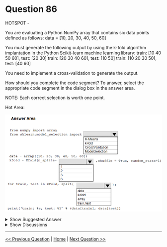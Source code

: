 # Question 86

HOTSPOT -

You are evaluating a Python NumPy array that contains six data points defined as follows: data = [10, 20, 30, 40, 50, 60]

You must generate the following output by using the k-fold algorithm implantation in the Python Scikit-learn machine learning library: train: [10 40 50 60], test: [20 30] train: [20 30 40 60], test: [10 50] train: [10 20 30 50], test: [40 60]

You need to implement a cross-validation to generate the output.

How should you complete the code segment? To answer, select the appropriate code segment in the dialog box in the answer area.

NOTE: Each correct selection is worth one point.

Hot Area:

![Question Image](../images/q86_q_0010800001.png)

<details>
  <summary>Show Suggested Answer</summary>

<img src="../images/q86_ans_0_0010900001.png" alt="Answer Image"><br>

<p>Box 1: k-fold -</p>
<p>Box 2: 3 -</p>
<p>K-Folds cross-validator provides train/test indices to split data in train/test sets. Split dataset into k consecutive folds (without shuffling by default).</p>
<p>The parameter n_splits ( int, default=3) is the number of folds. Must be at least 2.</p>
<p>Box 3: data -</p>
<p>Example: Example:</p>
<p>&gt;&gt;&gt;</p>
<p>&gt;&gt;&gt; from sklearn.model_selection import KFold</p>
<p>&gt;&gt;&gt; X = np.array([[1, 2], [3, 4], [1, 2], [3, 4]])</p>
<p>&gt;&gt;&gt; y = np.array([1, 2, 3, 4])</p>
<p>&gt;&gt;&gt; kf = KFold(n_splits=2)</p>
<p>&gt;&gt;&gt; kf.get_n_splits(X)</p>
<p>&gt;&gt;&gt; print(kf)</p>
<p>KFold(n_splits=2, random_state=None, shuffle=False)</p>
<p>&gt;&gt;&gt; for train_index, test_index in kf.split(X):</p>
<p>...    print(&quot;TRAIN:&quot;, train_index, &quot;TEST:&quot;, test_index)</p>
<p>...    X_train, X_test = X[train_index], X[test_index]</p>
<p>...    y_train, y_test = y[train_index], y[test_index]</p>
<p>TRAIN: [2 3] TEST: [0 1]</p>
<p>TRAIN: [0 1] TEST: [2 3]</p>
<p>Reference:</p>
<p>https://scikit-learn.org/stable/modules/generated/sklearn.model_selection.KFold.html</p>

</details>

<details>
  <summary>Show Discussions</summary>

<blockquote><p><strong>podval</strong> <code>(Tue 12 Jan 2021 19:45)</code> - <em>Upvotes: 23</em></p><p>Proper syntax:
from sklearn.model_selection import KFold</p></blockquote>
<blockquote><p><strong>David_Tadeu</strong> <code>(Sat 29 Oct 2022 18:56)</code> - <em>Upvotes: 4</em></p><p>If the actual question is written with &#x27;k-fold&#x27; instead of &#x27;Kfold&#x27;, that&#x27;s just stupid.</p></blockquote>
<blockquote><p><strong>ljljljlj</strong> <code>(Tue 11 Jan 2022 14:55)</code> - <em>Upvotes: 5</em></p><p>On exam 2021/7/10</p></blockquote>
<blockquote><p><strong>Matt2000</strong> <code>(Wed 07 Aug 2024 15:22)</code> - <em>Upvotes: 2</em></p><p>from sklearn.model_selection import KFold
from numpy import array
import numpy as np

data = array([10,20,30,40,50,60])

k_fold = KFold(n_splits=3, shuffle=True,random_state=1)
for train, test in k_fold, np.split(data):
print(f&#x27;train: {train}, test: {test}&#x27;)</p></blockquote>

<blockquote><p><strong>Matt2000</strong> <code>(Tue 23 Jul 2024 09:36)</code> - <em>Upvotes: 1</em></p><p>&quot;-&quot; shoud be read as &quot;=&quot;</p></blockquote>
<blockquote><p><strong>Hisayuki</strong> <code>(Sat 04 May 2024 00:17)</code> - <em>Upvotes: 3</em></p><p>You&#x27;re gonna create three set of Train and Test dataset with Shuffling. So, the n_splits should be 3 in kfold.
- train: [10 40 50 60], test: [20 30]
- train: [20 30 40 60], test: [10 50]
- train: [10 20 30 50], test: [40 60]</p></blockquote>
<blockquote><p><strong>ning</strong> <code>(Wed 16 Nov 2022 12:45)</code> - <em>Upvotes: 2</em></p><p>Might be a typo, but overall is correct</p></blockquote>

</details>

---

[<< Previous Question](question_85.md) | [Home](/index.md) | [Next Question >>](question_87.md)
